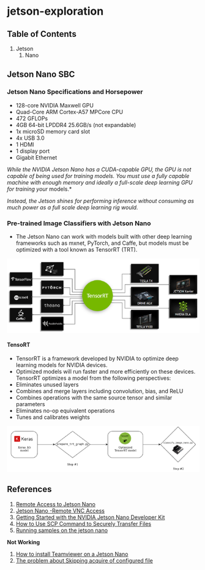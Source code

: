 # jetson-exploration

## Table of Contents
1. Jetson
	1. Nano

## Jetson Nano SBC
### Jetson Nano Specifications and Horsepower
- 128-core NVIDIA Maxwell GPU
- Quad-Core ARM Cortex-A57 MPCore CPU
- 472 GFLOPs
- 4GB 64-bit LPDDR4 25.6GB/s (not expandable)
- 1x microSD memory card slot
- 4x USB 3.0
- 1 HDMI
- 1 display port
- Gigabit Ethernet

*While the NVIDIA Jetson Nano has a CUDA-capable GPU, the GPU is not capable of*
*being used for training models. You must use a fully capable machine with*
*enough memory and ideally a full-scale deep learning GPU for training your*
models.*

*Instead, the Jetson shines for performing inference without consuming as much* 
*power as a full scale deep learning rig would.*

### Pre-trained Image Classifiers with Jetson Nano
- The Jetson Nano can work with models built with other deep learning frameworks
such as mxnet, PyTorch, and Caffe, but models must be optimized with a tool 
known as TensorRT (TRT).

![TENSORRT](https://github.com/KhairulIzwan/jetson-exploration/blob/main/img/TensorRT.png)

#### TensoRT
- TensorRT is a framework developed by NVIDIA to optimize deep learning models
for NVIDIA devices.
- Optimized models will run faster and more efficiently on these devices.
TensorRT optimizes a model from the following perspectives:
- Eliminates unused layers
- Combines and merge layers including convolution, bias, and ReLU
- Combines operations with the same source tensor and similar parameters
- Eliminates no-op equivalent operations
- Tunes and calibrates weights

![TENSORRT](https://github.com/KhairulIzwan/jetson-exploration/blob/main/img/KerasToTRT.png)

## References
1. [Remote Access to Jetson Nano](https://forums.developer.nvidia.com/t/remote-access-to-jetson-nano/74142)
2. [Jetson Nano -Remote VNC Access](https://medium.com/@bharathsudharsan023/jetson-nano-remote-vnc-access-d1e71c82492b)
3. [Getting Started with the NVIDIA Jetson Nano Developer Kit](https://www.hackster.io/news/getting-started-with-the-nvidia-jetson-nano-developer-kit-43aa7c298797)
4. [How to Use SCP Command to Securely Transfer Files](https://linuxize.com/post/how-to-use-scp-command-to-securely-transfer-files/)
5. [Running samples on the jetson nano](https://forums.developer.nvidia.com/t/running-samples-on-the-jetson-nano/73461)

**Not Working**

1. [How to install Teamviewer on a Jetson Nano](https://medium.com/@hmurari/how-to-install-teamviewer-on-a-jetson-nano-38080f87f039)
2. [The problem about Skipping acquire of configured file](https://forums.developer.nvidia.com/t/the-problem-about-skipping-acquire-of-configured-file/122395)
